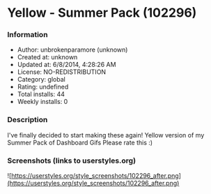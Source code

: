# Yellow - Summer Pack (102296)

### Information
- Author: unbrokenparamore (unknown)
- Created at: unknown
- Updated at: 6/8/2014, 4:28:26 AM
- License: NO-REDISTRIBUTION
- Category: global
- Rating: undefined
- Total installs: 44
- Weekly installs: 0


### Description
I've finally decided to start making these again!
Yellow version of my Summer Pack of Dashboard Gifs
Please rate this :)


### Screenshots (links to userstyles.org)
![https://userstyles.org/style_screenshots/102296_after.png](https://userstyles.org/style_screenshots/102296_after.png)


